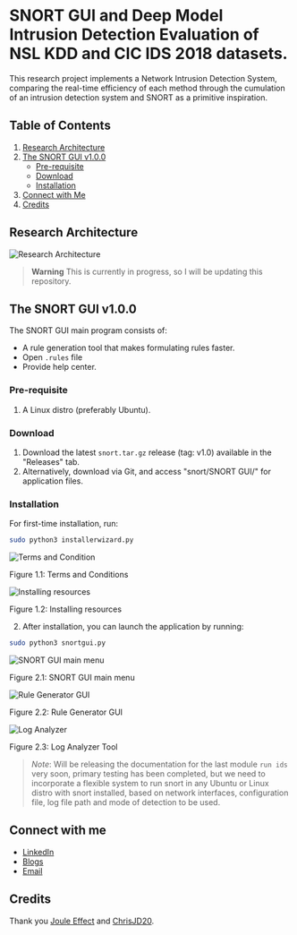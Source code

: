 # SNORT GUI and Deep Model Intrusion Detection Evaluation of NSL KDD and CIC IDS 2018 datasets.

This research project implements a Network Intrusion Detection System, comparing the real-time efficiency of each method through the cumulation of an intrusion detection system and SNORT as a primitive inspiration.

## Table of Contents
1. [Research Architecture](#research-architecture)
2. [The SNORT GUI v1.0.0](#the-snort-gui-v100)
    * [Pre-requisite](#pre-requisite)
    * [Download](#download)
    * [Installation](#installation)
3. [Connect with Me](#connect-with-me)
4. [Credits](#credits)

## Research Architecture

![Research Architecture](https://user-images.githubusercontent.com/70995581/209061112-3de8e0c7-07bd-4f7d-bb74-0c05727c52ec.PNG)

> **Warning** This is currently in progress, so I will be updating this repository.

## The SNORT GUI v1.0.0

The SNORT GUI main program consists of:

- A rule generation tool that makes formulating rules faster.
- Open `.rules` file
- Provide help center.

### Pre-requisite

1. A Linux distro (preferably Ubuntu).

### Download

1. Download the latest `snort.tar.gz` release (tag: v1.0) available in the "Releases" tab.
2. Alternatively, download via Git, and access "snort/SNORT GUI/" for application files.

### Installation

For first-time installation, run:

```bash
sudo python3 installerwizard.py
```

   ![Terms and Condition](https://user-images.githubusercontent.com/70995581/219879971-e67a8a21-962b-4f18-ad63-8813ba5f5b6a.png)

   Figure 1.1: Terms and Conditions
   
   ![Installing resources](https://user-images.githubusercontent.com/70995581/223300214-8474d391-d4cb-4bec-9554-4b23e2510923.png)


   Figure 1.2: Installing resources

2. After installation, you can launch the application by running:

```bash
sudo python3 snortgui.py
```

![SNORT GUI main menu](https://user-images.githubusercontent.com/70995581/223300378-1235b879-6d70-4d4c-838a-c57557107662.png)


Figure 2.1: SNORT GUI main menu

![Rule Generator GUI](https://user-images.githubusercontent.com/70995581/223300719-4b603ed9-a5a3-482c-b409-6612a8f9b8e1.png)


Figure 2.2: Rule Generator GUI

![Log Analyzer](https://user-images.githubusercontent.com/70995581/223300847-fb89a2ed-4106-41f7-bf3d-f3d0ce06c2da.png)

Figure 2.3: Log Analyzer Tool

> *Note*: Will be releasing the documentation for the last module `run ids` very soon, primary testing has been completed, but we need to incorporate a flexible system to run snort in any Ubuntu or Linux distro with snort installed, based on network interfaces, configuration file, log file path and mode of detection  to be used.

## Connect with me

- [LinkedIn](https://www.linkedin.com/in/whcyberus/)
- [Blogs](https://ethicalcyberuspathways.wordpress.com/)
- [Email](mailto:whcyberus@gmail.com)

## Credits

Thank you [Joule Effect](https://github.com/jouleffect) and [ChrisJD20](https://github.com/chrisjd20/Snorpy).
